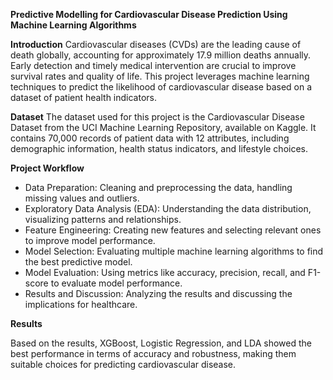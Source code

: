 **Predictive Modelling for Cardiovascular Disease Prediction Using Machine Learning Algorithms**

**Introduction**
Cardiovascular diseases (CVDs) are the leading cause of death globally, accounting for approximately 17.9 million deaths annually. Early detection and timely medical intervention are crucial to improve survival rates and quality of life. This project leverages machine learning techniques to predict the likelihood of cardiovascular disease based on a dataset of patient health indicators.

**Dataset**
The dataset used for this project is the Cardiovascular Disease Dataset from the UCI Machine Learning Repository, available on Kaggle. It contains 70,000 records of patient data with 12 attributes, including demographic information, health status indicators, and lifestyle choices.

**Project Workflow**

- Data Preparation: Cleaning and preprocessing the data, handling missing values and outliers.
- Exploratory Data Analysis (EDA): Understanding the data distribution, visualizing patterns and relationships.
- Feature Engineering: Creating new features and selecting relevant ones to improve model performance.
- Model Selection: Evaluating multiple machine learning algorithms to find the best predictive model.
- Model Evaluation: Using metrics like accuracy, precision, recall, and F1-score to evaluate model performance.
- Results and Discussion: Analyzing the results and discussing the implications for healthcare.



**Results**

Based on the results, XGBoost, Logistic Regression, and LDA showed the best performance in terms of accuracy and robustness, making them suitable choices for predicting cardiovascular disease.